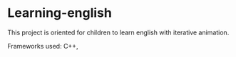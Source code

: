 # Learning-english
This project is oriented for children to learn english with iterative animation.

Frameworks used: C++, 
